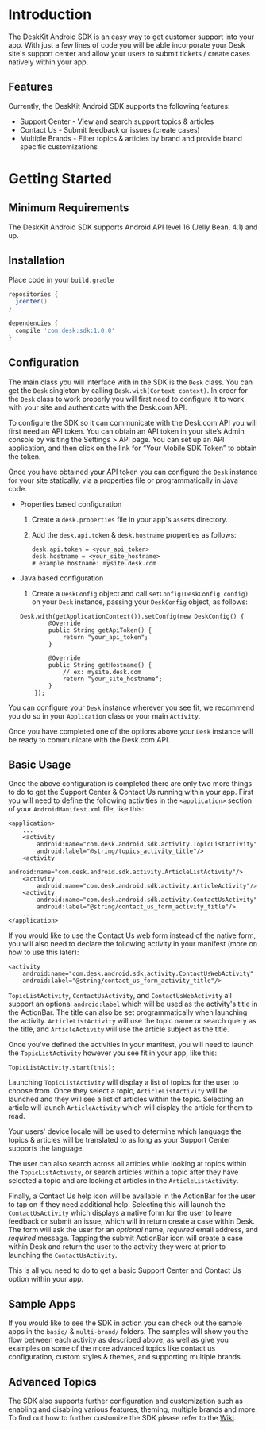 # Introduction
The DeskKit Android SDK is an easy way to get customer support into your app. With just a few lines of code you will be able incorporate your Desk site's support center and allow your users to submit tickets / create cases natively within your app.

## Features
Currently, the DeskKit Android SDK supports the following features:
* Support Center - View and search support topics & articles
* Contact Us - Submit feedback or issues (create cases)
* Multiple Brands - Filter topics & articles by brand and provide brand specific customizations

# Getting Started

## Minimum Requirements
The DeskKit Android SDK supports Android API level 16 (Jelly Bean, 4.1) and up.

## Installation

Place code in your `build.gradle`

```gradle
repositories {
  jcenter()
}

dependencies {
  compile 'com.desk:sdk:1.0.0'
}
```

## Configuration
The main class you will interface with in the SDK is the `Desk` class. You can get the `Desk` singleton by calling `Desk.with(Context context)`. In order for the `Desk` class to work properly you will first need to configure it to work with your site and authenticate with the Desk.com API.

To configure the SDK so it can communicate with the Desk.com API you will first need an API token. You can obtain an API token in your site’s Admin console by visiting the Settings > API page. You can set up an API application, and then click on the link for “Your Mobile SDK Token” to obtain the token.

Once you have obtained your API token you can configure the `Desk` instance for your site statically, via a properties file or programmatically in Java code.
* Properties based configuration
    1. Create a `desk.properties` file in your app's `assets` directory.
    2. Add the `desk.api.token` & `desk.hostname` properties as follows:

        ```
        desk.api.token = <your_api_token>
        desk.hostname = <your_site_hostname>
        # example hostname: mysite.desk.com
        ```
* Java based configuration
    1. Create a `DeskConfig` object and call `setConfig(DeskConfig config)` on your `Desk` instance, passing your `DeskConfig` object, as follows:

    ```
    Desk.with(getApplicationContext()).setConfig(new DeskConfig() {
            @Override
            public String getApiToken() {
                return "your_api_token";
            }

            @Override
            public String getHostname() {
                // ex: mysite.desk.com
                return "your_site_hostname";
            }
        });
    ```

You can configure your `Desk` instance wherever you see fit, we recommend you do so in your `Application` class or your main `Activity`.

Once you have completed one of the options above your `Desk` instance will be ready to communicate with the Desk.com API.

## Basic Usage
Once the above configuration is completed there are only two more things to do to get the Support Center & Contact Us running within your app. First you will need to define the following activities in the `<application>` section of your `AndroidManifest.xml` file, like this:
```
<application>
	...
	<activity
	    android:name="com.desk.android.sdk.activity.TopicListActivity"
	    android:label="@string/topics_activity_title"/>
	<activity
	    android:name="com.desk.android.sdk.activity.ArticleListActivity"/>
	<activity
	    android:name="com.desk.android.sdk.activity.ArticleActivity"/>
	<activity
	    android:name="com.desk.android.sdk.activity.ContactUsActivity"
	    android:label="@string/contact_us_form_activity_title"/>
    ...
</application>
```
If you would like to use the Contact Us web form instead of the native form, you will also need to declare the following activity in your manifest (more on how to use this later):
```
<activity
    android:name="com.desk.android.sdk.activity.ContactUsWebActivity"
    android:label="@string/contact_us_form_activity_title"/>
```
`TopicListActivity`, `ContactUsActivity`, and `ContactUsWebActivity` all support an optional `android:label` which will be used as the activity's title in the ActionBar. The title can also be set programmatically when launching the activity. `ArticleListActivity` will use the topic name or search query as the title, and `ArticleActivity` will use the article subject as the title.

Once you've defined the activities in your manifest, you will need to launch the `TopicListActivity` however you see fit in your app, like this:
```
TopicListActivity.start(this);
```
Launching `TopicListActivity` will display a list of topics for the user to choose from. Once they select a topic, `ArticleListActivity` will be launched and they will see a list of articles within the topic. Selecting an article will launch `ArticleActivity` which will display the article for them to read.

Your users' device locale will be used to determine which language the topics & articles will be translated to as long as your Support Center supports the language.

The user can also search across all articles while looking at topics within the `TopicListActivity`, or search articles within a topic after they have selected a topic and are looking at articles in the `ArticleListActivity`.

Finally, a Contact Us help icon will be available in the ActionBar for the user to tap on if they need additional help. Selecting this will launch the `ContactUsActivity` which displays a native form for the user to leave feedback or submit an issue, which will in return create a case within Desk. The form will ask the user for an *optional* name, *required* email address, and *required* message. Tapping the submit ActionBar icon will create a case within Desk and return the user to the activity they were at prior to launching the `ContactUsActivity`.

This is all you need to do to get a basic Support Center and Contact Us option within your app.

## Sample Apps
If you would like to see the SDK in action you can check out the sample apps in the `basic/` & `multi-brand/` folders. The samples will show you the flow between each activity as described above, as well as give you examples on some of the more advanced topics like contact us configuration, custom styles & themes, and supporting multiple brands.

## Advanced Topics
The SDK also supports further configuration and customization such as enabling and disabling various features, theming, multiple brands and more. To find out how to further customize the SDK please refer to the [Wiki][1].

[1]: https://github.com/forcedotcom/DeskMobileSDK-Android/wiki

